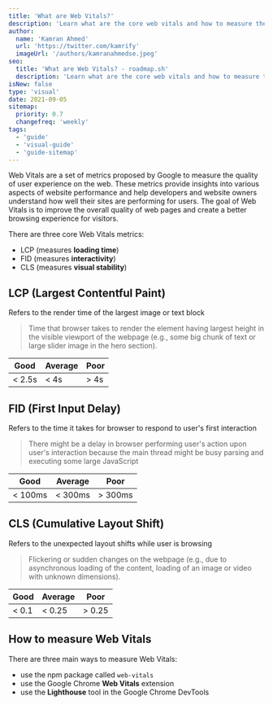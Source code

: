 ```yaml
---
title: 'What are Web Vitals?'
description: 'Learn what are the core web vitals and how to measure them.'
author:
  name: 'Kamran Ahmed'
  url: 'https://twitter.com/kamrify'
  imageUrl: '/authors/kamranahmedse.jpeg'
seo:
  title: 'What are Web Vitals? - roadmap.sh'
  description: 'Learn what are the core web vitals and how to measure them.'
isNew: false
type: 'visual'
date: 2021-09-05
sitemap:
  priority: 0.7
  changefreq: 'weekly'
tags:
  - 'guide'
  - 'visual-guide'
  - 'guide-sitemap'
---
```


Web Vitals are a set of metrics proposed by Google to measure the quality of user experience on the web. These metrics provide insights into various aspects of website performance and help developers and website owners understand how well their sites are performing for users. The goal of Web Vitals is to improve the overall quality of web pages and create a better browsing experience for visitors.

There are three core Web Vitals metrics:

* LCP (measures **loading time**)
* FID (measures **interactivity**)
* CLS (measures **visual stability**)

## LCP (Largest Contentful Paint)

Refers to the render time of the largest image or text block

> Time that browser takes to render the element having largest height in the visible viewport of the webpage (e.g., some big chunk of text or large slider image in the hero section).

|  Good  | Average | Poor |
|  ----  | ------- | ---- |
| < 2.5s |   < 4s  | > 4s |

## FID (First Input Delay)

Refers to the time it takes for browser to respond to user's first interaction

> There might be a delay in browser performing user's action upon user's interaction because the main thread might be busy parsing and executing some large JavaScript

|  Good  | Average | Poor |
|  ----  | ------- | ---- |
| < 100ms |   < 300ms  | > 300ms |

## CLS (Cumulative Layout Shift)

Refers to the unexpected layout shifts while user is browsing

> Flickering or sudden changes on the webpage (e.g., due to asynchronous loading of the content, loading of an image or video with unknown dimensions).

|  Good  | Average | Poor |
|  ----  | ------- | ---- |
| < 0.1 |   < 0.25  | > 0.25 |


## How to measure Web Vitals

There are three main ways to measure Web Vitals:

* use the npm package called ```web-vitals```
* use the Google Chrome **Web Vitals** extension
* use the **Lighthouse** tool in the Google Chrome DevTools 

